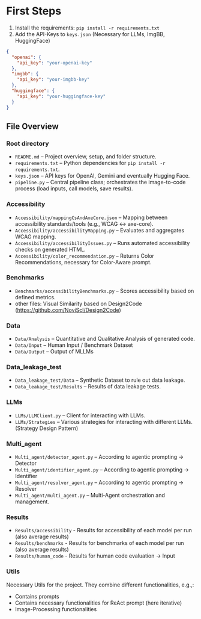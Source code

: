 # First Steps

1. Install the requirements: `pip install -r requirements.txt`
2. Add the API-Keys to `keys.json` (Necessary for LLMs, ImgBB, HuggingFace)

```json
{
  "openai": {
    "api_key": "your-openai-key"
  },
  "imgbb": {
    "api_key": "your-imgbb-key"
  },
  "huggingface": {
    "api_key": "your-huggingface-key"
  }
}
```

## File Overview

### Root directory
- `README.md` – Project overview, setup, and folder structure.
- `requirements.txt` – Python dependencies for `pip install -r requirements.txt`.
- `keys.json` – API keys for OpenAI, Gemini and eventually Hugging Face.
- `pipeline.py` – Central pipeline class; orchestrates the image-to-code process (load inputs, call models, save results).

### Accessibility
- `Accessibility/mappingCsAndAxeCore.json` – Mapping between accessibility standards/tools (e.g., WCAG ↔ axe-core).
- `Accessibility/accessibilityMapping.py` – Evaluates and aggregates WCAG mapping.
- `Accessibility/accessibilityIssues.py` – Runs automated accessibility checks on generated HTML.
- `Accessibility/color_recommendation.py` – Returns Color Recommendations, necessary for Color-Aware prompt.

### Benchmarks
- `Benchmarks/accessibilityBenchmarks.py` – Scores accessibility based on defined metrics.
- other files: Visual Similarity based on Design2Code (https://github.com/NoviScl/Design2Code)

### Data
- `Data/Analysis` – Quantitative and Qualitative Analysis of generated code.
- `Data/Input` – Human Input / Benchmark Dataset
- `Data/Output` – Output of MLLMs

### Data_leakage_test
- `Data_leakage_test/Data` – Synthetic Dataset to rule out data leakage.
- `Data_leakage_test/Results` – Results of data leakage tests.

### LLMs
- `LLMs/LLMClient.py` – Client for interacting with LLMs.
- `LLMs/Strategies` – Various strategies for interacting with different LLMs. (Strategy Design Pattern)

### Multi_agent
- `Multi_agent/detector_agent.py` – According to agentic prompting -> Detector
- `Multi_agent/identifier_agent.py` – According to agentic prompting -> Identifier
- `Multi_agent/resolver_agent.py` – According to agentic prompting -> Resolver
- `Multi_agent/multi_agent.py` – Multi-Agent orchestration and management.

### Results
- `Results/accessibility` - Results for accessibility of each model per run (also average results) 
- `Results/benchmarks` - Results for benchmarks of each model per run (also average results)
- `Results/human_code` - Results for human code evaluation -> Input

### Utils
Necessary Utils for the project. They combine different functionalities, e.g.,:
- Contains prompts
- Contains necessary functionalities for ReAct prompt (here iterative)
- Image-Processing functionalities
